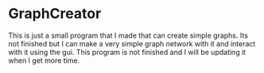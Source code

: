 # GraphCreator

This is just a small program that I made that can create simple graphs. Its not finished but I can make a very simple graph network with it and interact with it using the gui. This program is not finished and I will be updating it when I get more time.
